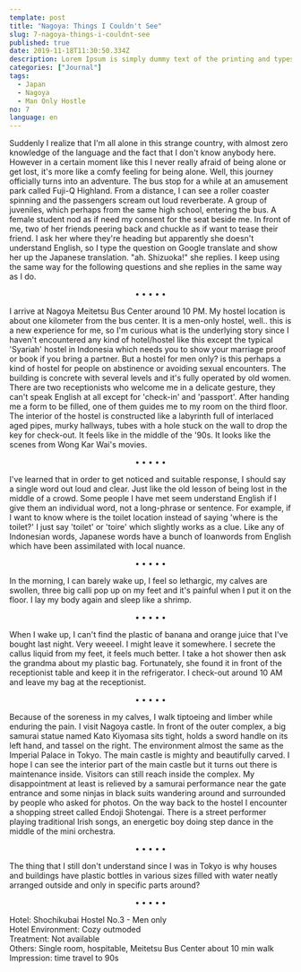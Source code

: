 ```yaml
---
template: post
title: "Nagoya: Things I Couldn't See"
slug: 7-nagoya-things-i-couldnt-see
published: true
date: 2019-11-18T11:30:50.334Z
description: Lorem Ipsum is simply dummy text of the printing and typesetting industry.
categories: ["Journal"]
tags:
  - Japan
  - Nagoya
  - Man Only Hostle
no: 7
language: en
---
```


Suddenly I realize that I'm all alone in this strange country, with almost zero knowledge of the language and the fact that I don't know anybody here. However in a certain moment like this I never really afraid of being alone or get lost, it's more like a comfy feeling for being alone. Well, this journey officially turns into an adventure. The bus stop for a while at an amusement park called Fuji-Q Highland. From a distance, I can see a roller coaster spinning and the passengers scream out loud reverberate. A group of juveniles, which perhaps from the same high school, entering the bus. A female student nod as if need my consent for the seat beside me. In front of me, two of her friends peering back and chuckle as if want to tease their friend. I ask her where they're heading but apparently she doesn't understand English, so I type the question on Google translate and show her up the Japanese translation. "ah. Shizuoka!" she replies. I keep using the same way for the following questions and she replies in the same way as I do.

<center>• • • • •</center>

I arrive at Nagoya Meitetsu Bus Center around 10 PM. My hostel location is about one kilometer from the bus center. It is a men-only hostel, well.. this is a new experience for me, so I'm curious what is the underlying story since I haven't encountered any kind of hotel/hostel like this except the typical 'Syariah' hostel in Indonesia which needs you to show your marriage proof or book if you bring a partner. But a hostel for men only? is this perhaps a kind of hostel for people on abstinence or avoiding sexual encounters. The building is concrete with several levels and it's fully operated by old women. There are two receptionists who welcome me in a delicate gesture, they can't speak English at all except for 'check-in' and 'passport'. After handing me a form to be filled, one of them guides me to my room on the third floor. The interior of the hostel is constructed like a labyrinth full of interlaced aged pipes, murky hallways, tubes with a hole stuck on the wall to drop the key for check-out. It feels like in the middle of the '90s. It looks like the scenes from Wong Kar Wai's movies.

<center>• • • • •</center>

I've learned that in order to get noticed and suitable response, I should say a single word out loud and clear. Just like the old lesson of being lost in the middle of a crowd. Some people I have met seem understand English if I give them an individual word, not a long-phrase or sentence. For example, if I want to know where is the toilet location instead of saying 'where is the toilet?' I just say 'toilet' or 'toire' which slightly works as a clue. Like any of Indonesian words, Japanese words have a bunch of loanwords from English which have been assimilated with local nuance.

<center>• • • • •</center>

In the morning, I can barely wake up, I feel so lethargic, my calves are swollen, three big calli pop up on my feet and it's painful when I put it on the floor. I lay my body again and sleep like a shrimp.

<center>• • • • •</center>

When I wake up, I can't find the plastic of banana and orange juice that I've bought last night. Very weeeel. I might leave it somewhere. I secrete the callus liquid from my feet, it feels much better. I take a hot shower then ask the grandma about my plastic bag. Fortunately, she found it in front of the receptionist table and keep it in the refrigerator. I check-out around 10 AM and leave my bag at the receptionist.

<center>• • • • •</center>

Because of the soreness in my calves, I walk tiptoeing and limber while enduring the pain. I visit Nagoya castle. In front of the outer complex, a big samurai statue named Kato Kiyomasa sits tight, holds a sword handle on its left hand, and tassel on the right. The environment almost the same as the Imperial Palace in Tokyo. The main castle is mighty and beautifully carved. I hope I can see the interior part of the main castle but it turns out there is maintenance inside. Visitors can still reach inside the complex. My disappointment at least is relieved by a samurai performance near the gate entrance and some ninjas in black suits wandering around and surrounded by people who asked for photos. On the way back to the hostel I encounter a shopping street called Endoji Shotengai. There is a street performer playing traditional Irish songs, an energetic boy doing step dance in the middle of the mini orchestra.

<center>• • • • •</center>

The thing that I still don't understand since I was in Tokyo is why houses and buildings have plastic bottles in various sizes filled with water neatly arranged outside and only in specific parts around?

<center>• • • • •</center>

Hotel: Shochikubai Hostel No.3 - Men only  
Hotel Environment: Cozy outmoded  
Treatment: Not available  
Others: Single room, hospitable, Meitetsu Bus Center about 10 min walk  
Impression: time travel to 90s
